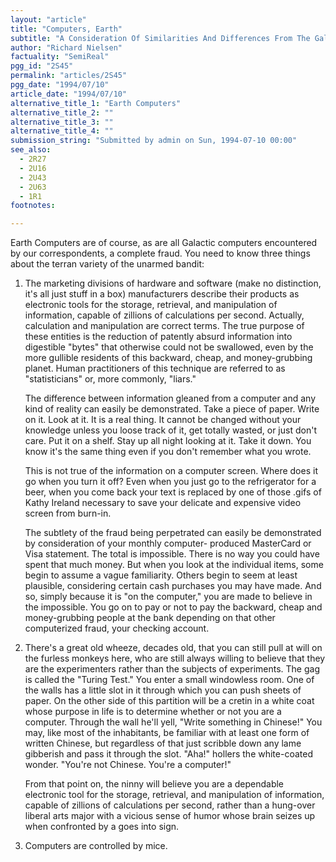 ```yaml
---
layout: "article"
title: "Computers, Earth"
subtitle: "A Consideration Of Similarities And Differences From The Galactic Norm"
author: "Richard Nielsen"
factuality: "SemiReal"
pgg_id: "2S45"
permalink: "articles/2S45"
pgg_date: "1994/07/10"
article_date: "1994/07/10"
alternative_title_1: "Earth Computers"
alternative_title_2: ""
alternative_title_3: ""
alternative_title_4: ""
submission_string: "Submitted by admin on Sun, 1994-07-10 00:00"
see_also:
  - 2R27
  - 2U16
  - 2U43
  - 2U63
  - 1R1
footnotes: 

---
```

<div>
<p>Earth Computers are of course, as are all Galactic computers encountered by our correspondents, a complete fraud. You need to know three things about the terran variety of the unarmed bandit:</p>
<ol>
<li value="1">The marketing divisions of hardware and software (make no distinction, it's all just stuff in a box) manufacturers describe their products as electronic tools for the storage, retrieval, and manipulation of information, capable of zillions of calculations per second. Actually, calculation and manipulation are correct terms. The true purpose of these entities is the reduction of patently absurd information into digestible "bytes" that otherwise could not be swallowed, even by the more gullible residents of this backward, cheap, and money-grubbing planet. Human practitioners of this technique are referred to as "statisticians" or, more commonly, "liars."
<p>The difference between information gleaned from a computer and any kind of reality can easily be demonstrated. Take a piece of paper. Write on it. Look at it. It is a real thing. It cannot be changed without your knowledge unless you loose track of it, get totally wasted, or just don't care. Put it on a shelf. Stay up all night looking at it. Take it down. You know it's the same thing even if you don't remember what you wrote.</p>
<p>This is not true of the information on a computer screen. Where does it go when you turn it off? Even when you just go to the refrigerator for a beer, when you come back your text is replaced by one of those .gifs of Kathy Ireland necessary to save your delicate and expensive video screen from burn-in.</p>
<p>The subtlety of the fraud being perpetrated can easily be demonstrated by consideration of your monthly computer- produced MasterCard or Visa statement. The total is impossible. There is no way you could have spent that much money. But when you look at the individual items, some begin to assume a vague familiarity. Others begin to seem at least plausible, considering certain cash purchases you may have made. And so, simply because it is "on the computer," you are made to believe in the impossible. You go on to pay or not to pay the backward, cheap and money-grubbing people at the bank depending on that other computerized fraud, your checking account.</p>
</li>
<li value="2">There's a great old wheeze, decades old, that you can still pull at will on the furless monkeys here, who are still always willing to believe that they are the experimenters rather than the subjects of experiments. The gag is called the "Turing Test." You enter a small windowless room. One of the walls has a little slot in it through which you can push sheets of paper. On the other side of this partition will be a cretin in a white coat whose purpose in life is to determine whether or not you are a computer. Through the wall he'll yell, "Write something in Chinese!" You may, like most of the inhabitants, be familiar with at least one form of written Chinese, but regardless of that just scribble down any lame gibberish and pass it through the slot. "Aha!" hollers the white-coated wonder. "You're not Chinese. You're a computer!"
<p>From that point on, the ninny will believe you are a dependable electronic tool for the storage, retrieval, and manipulation of information, capable of zillions of calculations per second, rather than a hung-over liberal arts major with a vicious sense of humor whose brain seizes up when confronted by a goes into sign.</p>
</li>
<li value="3">Computers are controlled by mice.</li>
</ol>
</div>
